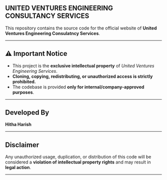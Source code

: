 ## UNITED VENTURES ENGINEERING CONSULTANCY SERVICES

This repository contains the source code for the official website of **United Ventures Engineering Consulatncy Services**.  

---

## ⚠️ Important Notice  
-  This project is the **exclusive intellectual property** of *United Ventures Engineering Services*.  
- **Cloning, copying, redistributing, or unauthorized access is strictly prohibited.**  
- The codebase is provided **only for internal/company-approved purposes**.  

---

## Developed By  
**Hitha Harish**  

---

## Disclaimer  
Any unauthorized usage, duplication, or distribution of this code will be considered a **violation of intellectual property rights** and may result in **legal action**.  

---
